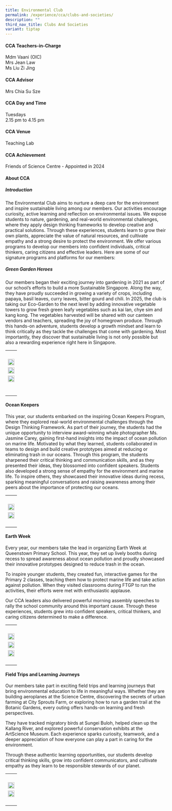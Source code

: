 ```yaml
---
title: Environmental Club
permalink: /experience/cca/clubs-and-societies/
description: ""
third_nav_title: Clubs And Societies
variant: tiptap
---
```

<h4><strong>CCA Teachers-in-Charge</strong></h4>
<p>Mdm Vaani (OIC)
<br>Mrs Jean Law
<br>Ms Liu Zi Jing</p>
<h4><strong>CCA Advisor</strong></h4>
<p>Mrs Chia Su Sze</p>
<h4><strong>CCA Day and Time</strong></h4>
<p>Tuesdays
<br>2.15 pm to 4.15 pm</p>
<h4><strong>CCA Venue</strong></h4>
<p>Teaching Lab</p>
<h4><strong>CCA Achievement</strong></h4>
<p>Friends of Science Centre - Appointed in 2024</p>
<h4><strong>About CCA</strong></h4>
<h5><strong>Introduction</strong></h5>
<p>The Environmental Club aims to nurture a deep care for the environment
and inspire sustainable living among our members. Our activities encourage
curiosity, active learning and reflection on environmental issues. We expose
students to nature, gardening, and real-world environmental challenges,
where they apply design thinking frameworks to develop creative and practical
solutions. Through these experiences, students learn to grow their own
plants, appreciate the value of natural resources, and cultivate empathy
and a strong desire to protect the environment. We offer various programs
to develop our members into confident individuals, critical thinkers, caring
citizens and effective leaders. Here are some of our signature programs
and platforms for our members:</p>
<h5><strong>Green Garden Heroes</strong></h5>
<p>Our members began their exciting journey into gardening in 2021 as part
of our school’s efforts to build a more Sustainable Singapore. Along the
way, they have proudly succeeded in growing a variety of crops, including
papaya, basil leaves, curry leaves, bitter gourd and chili. In 2025, the
club is taking our Eco-Garden to the next level by adding innovative vegetable
towers to grow fresh green leafy vegetables such as kai lan, chye sim and
kang kong. The vegetables harvested will be shared with our canteen vendors
and teachers, spreading the joy of homegrown produce. Through this hands-on
adventure, students develop a growth mindset and learn to think critically
as they tackle the challenges that come with gardening. Most importantly,
they discover that sustainable living is not only possible but also a rewarding
experience right here in Singapore.</p>
<table style="minWidth: 25px">
<colgroup>
<col>
</colgroup>
<tbody>
<tr>
<th rowspan="1" colspan="1">
<p></p>
</th>
</tr>
<tr>
<td rowspan="1" colspan="1">
<div class="isomer-image-wrapper">
<img style="width: 100%" height="auto" width="100%" alt="" src="/images/CCA Enviromental Club/2025_GreenGarden1.png">
</div>
</td>
</tr>
<tr>
<td rowspan="1" colspan="1">
<div class="isomer-image-wrapper">
<img style="width: 100%" height="auto" width="100%" alt="" src="/images/CCA Enviromental Club/2025_GreenGarden2.png">
</div>
</td>
</tr>
<tr>
<td rowspan="1" colspan="1">
<div class="isomer-image-wrapper">
<img style="width: 100%" height="auto" width="100%" alt="" src="/images/CCA Enviromental Club/2025_GreenGarden3.png">
</div>
<p></p>
</td>
</tr>
<tr>
<td rowspan="1" colspan="1">
<p></p>
</td>
</tr>
</tbody>
</table>
<h4><strong>Ocean Keepers</strong></h4>
<p>This year, our students embarked on the inspiring Ocean Keepers Program,
where they explored real-world environmental challenges through the Design
Thinking Framework. As part of their journey, the students had the unique
opportunity to interview award-winning whale photographer Ms. Jasmine Carey,
gaining first-hand insights into the impact of ocean pollution on marine
life. Motivated by what they learned, students collaborated in teams to
design and build creative prototypes aimed at reducing or eliminating trash
in our oceans. Through this program, the students sharpened their critical
thinking and communication skills, and as they presented their ideas, they
blossomed into confident speakers. Students also developed a strong sense
of empathy for the environment and marine life. To inspire others, they
showcased their innovative ideas during recess, sparking meaningful conversations
and raising awareness among their peers about the importance of protecting
our oceans.</p>
<table style="minWidth: 25px">
<colgroup>
<col>
</colgroup>
<tbody>
<tr>
<th rowspan="1" colspan="1">
<p></p>
</th>
</tr>
<tr>
<td rowspan="1" colspan="1">
<div class="isomer-image-wrapper">
<img style="width: 100%" height="auto" width="100%" alt="" src="/images/CCA Enviromental Club/2025_OceanKeepers1.png">
</div>
</td>
</tr>
<tr>
<td rowspan="1" colspan="1">
<div class="isomer-image-wrapper">
<img style="width: 100%" height="auto" width="100%" alt="" src="/images/CCA Enviromental Club/2025_OceanKeepers2.png">
</div>
</td>
</tr>
<tr>
<td rowspan="1" colspan="1">
<p></p>
</td>
</tr>
</tbody>
</table>
<h4><strong>Earth Week</strong></h4>
<p>Every year, our members take the lead in organizing Earth Week at Queenstown
Primary School. This year, they set up lively booths during recess to spread
awareness about ocean pollution and proudly showcased their innovative
prototypes designed to reduce trash in the ocean.</p>
<p>To inspire younger students, they created fun, interactive games for the
Primary 2 classes, teaching them how to protect marine life and take action
against pollution. When they visited classrooms during FTGP to run the
activities, their efforts were met with enthusiastic applause.</p>
<p>Our CCA leaders also delivered powerful morning assembly speeches to rally
the school community around this important cause. Through these experiences,
students grew into confident speakers, critical thinkers, and caring citizens
determined to make a difference.</p>
<table style="minWidth: 25px">
<colgroup>
<col>
</colgroup>
<tbody>
<tr>
<th rowspan="1" colspan="1">
<p></p>
</th>
</tr>
<tr>
<td rowspan="1" colspan="1">
<div class="isomer-image-wrapper">
<img style="width: 100%" height="auto" width="100%" alt="" src="/images/CCA Enviromental Club/2025_EarthWeek1.png">
</div>
</td>
</tr>
<tr>
<td rowspan="1" colspan="1">
<div class="isomer-image-wrapper">
<img style="width: 100%" height="auto" width="100%" alt="" src="/images/CCA Enviromental Club/2025_EarthWeek2.png">
</div>
</td>
</tr>
<tr>
<td rowspan="1" colspan="1">
<div class="isomer-image-wrapper">
<img style="width: 100%" height="auto" width="100%" alt="" src="/images/CCA Enviromental Club/2025_EarthWeek3.png">
</div>
</td>
</tr>
<tr>
<td rowspan="1" colspan="1">
<p></p>
</td>
</tr>
</tbody>
</table>
<h4><strong>Field Trips and Learning Journeys</strong></h4>
<p>Our members take part in exciting field trips and learning journeys that
bring environmental education to life in meaningful ways. Whether they
are building aeroplanes at the Science Centre, discovering the secrets
of urban farming at City Sprouts Farm, or exploring how to run a garden
trail at the Botanic Gardens, every outing offers hands-on learning and
fresh perspectives.</p>
<p>They have tracked migratory birds at Sungei Buloh, helped clean up the
Kallang River, and explored powerful conservation exhibits at the ArtScience
Museum. Each experience sparks curiosity, teamwork, and a deeper appreciation
of how everyone can play a part in caring for the environment.</p>
<p>Through these authentic learning opportunities, our students develop critical
thinking skills, grow into confident communicators, and cultivate empathy
as they learn to be responsible stewards of our planet.</p>
<table style="minWidth: 25px">
<colgroup>
<col>
</colgroup>
<tbody>
<tr>
<th rowspan="1" colspan="1">
<p></p>
</th>
</tr>
<tr>
<td rowspan="1" colspan="1">
<div class="isomer-image-wrapper">
<img style="width: 100%" height="auto" width="100%" alt="" src="/images/CCA Enviromental Club/2025_FTLJ1.png">
</div>
</td>
</tr>
<tr>
<td rowspan="1" colspan="1">
<div class="isomer-image-wrapper">
<img style="width: 100%" height="auto" width="100%" alt="" src="/images/CCA Enviromental Club/2025_FTLJ2.png">
</div>
</td>
</tr>
<tr>
<td rowspan="1" colspan="1">
<p></p>
</td>
</tr>
</tbody>
</table>
<p></p>